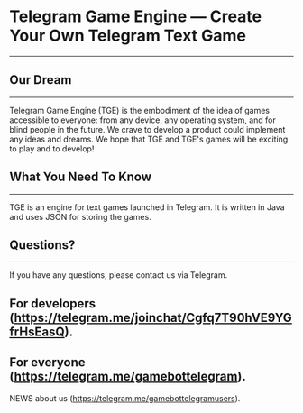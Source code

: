 Telegram Game Engine — Create Your Own Telegram Text Game
==================================================
--------------------------------------

Our Dream
--------------------------------------
--------------------------------------
Telegram Game Engine (TGE) is the embodiment of the idea of games accessible to everyone: from any device, any operating system, and for blind people in the future. We crave to develop a product could implement any ideas and dreams. We hope that TGE and TGE's games will be exciting to play and to develop!

What You Need To Know
--------------------------------------
--------------------------------------
TGE is an engine for text games launched in Telegram. It is written in Java and uses JSON for storing the games.

Questions?
--------------------------------------
--------------------------------------
If you have any questions, please contact us via Telegram. 

For developers (https://telegram.me/joinchat/Cgfq7T90hVE9YGfrHsEasQ).
--------------------------------------
For everyone (https://telegram.me/gamebottelegram).
--------------------------------------
NEWS about us (https://telegram.me/gamebottelegramusers).


